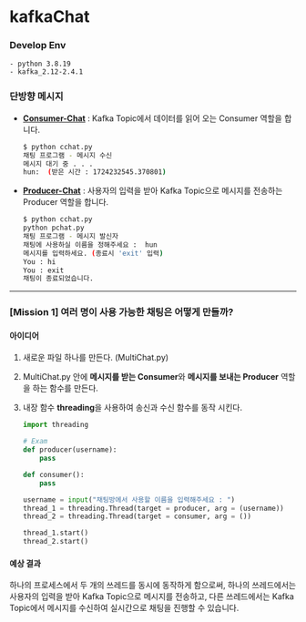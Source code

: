 # kafkaChat

### Develop Env
```
- python 3.8.19
- kafka_2.12-2.4.1
```

### 단방향 메시지
- [**Consumer-Chat**](https://github.com/Jeonghoon2/kafkaChat/blob/0.3/chat/src/kafkachat/kafka/cchat.py) : Kafka Topic에서 데이터를 읽어 오는 Consumer 역할을 합니다.
    ``` bash
    $ python cchat.py
    채팅 프로그램 - 메시지 수신
    메시지 대기 중 . . .
    hun:  (받은 시간 : 1724232545.370801)
    ```


- [**Producer-Chat**](https://github.com/Jeonghoon2/kafkaChat/blob/0.3/chat/src/kafkachat/kafka/pchat.py) : 사용자의 입력을 받아 Kafka Topic으로 메시지를 전송하는 Producer 역할을 합니다.
    ``` bash
    $ python cchat.py
    python pchat.py
    채팅 프로그램 - 메시지 발신자
    채팅에 사용하실 이름을 정해주세요 :  hun
    메시지를 입력하세요. (종료시 'exit' 입력)
    You : hi
    You : exit
    채팅이 종료되었습니다.
    ```


---

### [**Mission 1**] 여러 명이 사용 가능한 채팅은 어떻게 만들까?

#### **아이디어**
1. 새로운 파일 하나를 만든다. (MultiChat.py)
2. MultiChat.py 안에 **메시지를 받는 Consumer**와 **메시지를 보내는 Producer** 역할을 하는 함수를 만든다.
3. 내장 함수 **threading**을 사용하여 송신과 수신 함수를 동작 시킨다.

    ```python
    import threading

    # Exam
    def producer(username):
        pass

    def consumer():
        pass
    
    username = input("채팅방에서 사용할 이름을 입력해주세요 : ")
    thread_1 = threading.Thread(target = producer, arg = (username))
    thread_2 = threading.Thread(target = consumer, arg = ())

    thread_1.start()
    thread_2.start()
    ```

#### 예상 결과
하나의 프로세스에서 두 개의 쓰레드를 동시에 동작하게 함으로써, 하나의 쓰레드에서는 사용자의 입력을 받아 Kafka Topic으로 메시지를 전송하고, 다른 쓰레드에서는 Kafka Topic에서 메시지를 수신하여 실시간으로 채팅을 진행할 수 있습니다.


